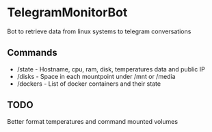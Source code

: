 # TelegramMonitorBot
Bot to retrieve data from linux systems to telegram conversations

## Commands

- /state - Hostname, cpu, ram, disk, temperatures data and public IP
- /disks - Space in each mountpoint under /mnt or /media
- /dockers - List of docker containers and their state

## TODO

Better format temperatures and command mounted volumes
